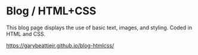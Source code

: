 # Blog / HTML+CSS

This blog page displays the use of basic text, images, and styling. Coded in HTML and CSS.

https://garybeattiejr.github.io/blog-htmlcss/
